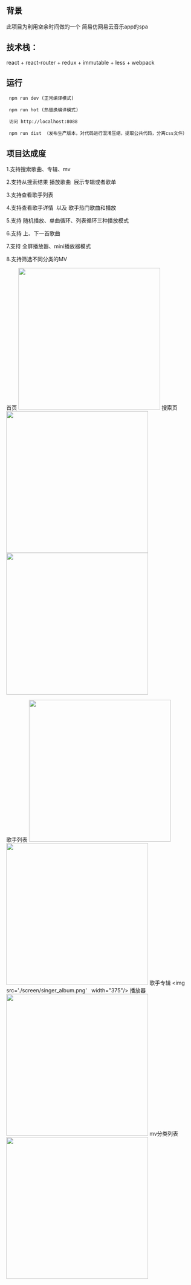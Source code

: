 
##  背景
此项目为利用空余时间做的一个 简易仿网易云音乐app的spa

## 技术栈：

react + react-router + redux + immutable + less + webpack


## 运行
```
 npm run dev (正常编译模式)

 npm run hot (热替换编译模式)

 访问 http://localhost:8088

 npm run dist （发布生产版本，对代码进行混淆压缩，提取公共代码，分离css文件）
```

## 项目达成度
1.支持搜索歌曲、专辑、mv

2.支持从搜索结果 播放歌曲  展示专辑或者歌单

3.支持查看歌手列表

4.支持查看歌手详情  以及 歌手热门歌曲和播放

5.支持 随机播放、单曲循环、列表循环三种播放模式

6.支持 上、下一首歌曲

7.支持 全屏播放器、mini播放器模式

8.支持筛选不同分类的MV


首页   <img src='./screen/home.png'  width="375" /> 
搜索页 <img src='./screen/search.png'  width="375"/>   <img src='./screen/search_2.png'  width="375"/>

歌手列表 <img src='./screen/singerList.png'  width="375"/> <img src='./screen/singerDetail.png' width="375" />
歌手专辑 <img src='./screen/singer_album.png'   width="375"/>
播放器   <img src='./screen/player.png' width="375"/>
mv分类列表   <img src='./screen/mv_sort.png'  width="375"/>







